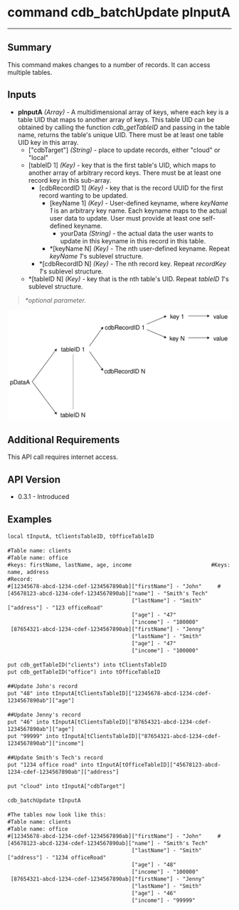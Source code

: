 # command cdb_batchUpdate pInputA
---
## Summary
This command makes changes to a number of records. It can access multiple tables.

## Inputs
* **pInputA** *(Array)* - A multidimensional array of keys, where each key is a table UID that maps to another array of keys. This table UID can be obtained by calling the function *cdb_getTableID* and passing in the table name, returns the table's unique UID. There must be at least one table UID key in this array.
    * ["cdbTarget"] *(String)* - place to update records, either "cloud" or "local"
    * [tableID 1] *(Key)* - key that is the first table's UID, which maps to another array of arbitrary record keys. There must be at least one record key in this sub-array.
    	* [cdbRecordID 1] *(Key)* - key that is the record UUID for the first record wanting to be updated. 
    		* [keyName 1] *(Key)* - User-defined keyname, where *keyName 1* is an arbitrary key name. Each keyname maps to the actual user data to update. User must provide at least one self-defined keyname.
    			*  yourData *(String)* - the actual data the user wants to update in this keyname in this record in this table.
    		* *[keyName N] *(Key)* - The nth user-defined keyname. Repeat *keyName 1*'s sublevel structure.
    	* *[cdbRecordID N] *(Key)* - The nth record key. Repeat *recordKey 1*'s sublevel structure.
    * *[tableID N] *(Key)* - key that is the nth table's UID. Repeat *tableID 1*'s sublevel structure.

> _*optional parameter._



![Update Input Diagram](images/BatchUpdateInput.svg)
## Additional Requirements
This API call requires internet access.
## API Version
* 0.3.1 - Introduced

## Examples
```
local tInputA, tClientsTableID, tOfficeTableID
     
#Table name: clients											   #Table name: office
#keys: firstName, lastName, age, income							#Keys: name, address
#Record: 
#[12345678-abcd-1234-cdef-1234567890ab]["firstName"] - "John"	  #[45678123-abcd-1234-cdef-1234567890ab]["name"] - "Smith's Tech"
									   ["lastName"] - "Smith"						 					 ["address"] - "123 officeRoad"
                                       ["age"] - "47"
                                       ["income"] - "100000"
 [87654321-abcd-1234-cdef-1234567890ab]["firstName"] - "Jenny"
									   ["lastName"] - "Smith"
                                       ["age"] - "47"
                                       ["income"] - "100000"
                                       
put cdb_getTableID("clients") into tClientsTableID                                       
put cdb_getTableID("office") into tOfficeTableID

##Update John's record
put "48" into tInputA[tClientsTableID]["12345678-abcd-1234-cdef-1234567890ab"]["age"]

##Update Jenny's record
put "46" into tInputA[tClientsTableID]["87654321-abcd-1234-cdef-1234567890ab"]["age"]
put "99999" into tInputA[tClientsTableID]["87654321-abcd-1234-cdef-1234567890ab"]["income"]

##Update Smith's Tech's record
put "1234 office road" into tInputA[tOfficeTableID]["45678123-abcd-1234-cdef-1234567890ab"]["address"]

put "cloud" into tInputA["cdbTarget"]

cdb_batchUpdate tInputA

#The tables now look like this:
#Table name: clients											   #Table name: office
#[12345678-abcd-1234-cdef-1234567890ab]["firstName"] - "John"	  #[45678123-abcd-1234-cdef-1234567890ab]["name"] - "Smith's Tech"
									   ["lastName"] - "Smith"						 					 ["address"] - "1234 officeRoad"
                                       ["age"] - "48"
                                       ["income"] - "100000"
 [87654321-abcd-1234-cdef-1234567890ab]["firstName"] - "Jenny"
									   ["lastName"] - "Smith"
                                       ["age"] - "46"
                                       ["income"] - "99999"
```
```